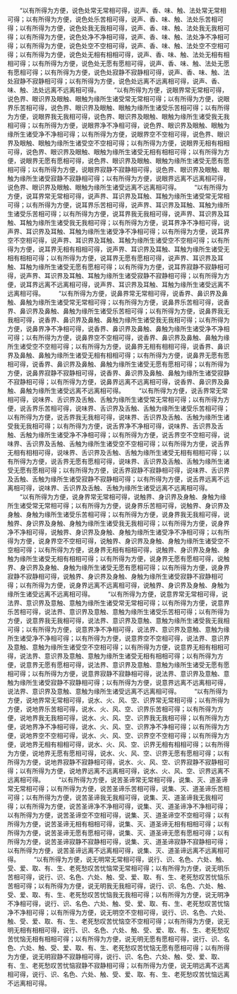 <!-- { "loadSidebar": true } -->
　　“以有所得为方便，说色处常无常相可得，说声、香、味、触、法处常无常相可得；以有所得为方便，说色处乐苦相可得，说声、香、味、触、法处乐苦相可得；以有所得为方便，说色处我无我相可得，说声、香、味、触、法处我无我相可得；以有所得为方便，说色处净不净相可得，说声、香、味、触、法处净不净相可得；以有所得为方便，说色处空不空相可得，说声、香、味、触、法处空不空相可得；以有所得为方便，说色处无相有相相可得，说声、香、味、触、法处无相有相相可得；以有所得为方便，说色处无愿有愿相可得，说声、香、味、触、法处无愿有愿相可得；以有所得为方便，说色处寂静不寂静相可得，说声、香、味、触、法处寂静不寂静相可得；以有所得为方便，说色处远离不远离相可得，说声、香、味、触、法处远离不远离相可得。
　　“以有所得为方便，说眼界常无常相可得，说色界、眼识界及眼触、眼触为缘所生诸受常无常相可得；以有所得为方便，说眼界乐苦相可得，说色界、眼识界及眼触、眼触为缘所生诸受乐苦相可得；以有所得为方便，说眼界我无我相可得，说色界、眼识界及眼触、眼触为缘所生诸受我无我相可得；以有所得为方便，说眼界净不净相可得，说色界、眼识界及眼触、眼触为缘所生诸受净不净相可得；以有所得为方便，说眼界空不空相可得，说色界、眼识界及眼触、眼触为缘所生诸受空不空相可得；以有所得为方便，说眼界无相有相相可得，说色界、眼识界及眼触、眼触为缘所生诸受无相有相相可得；以有所得为方便，说眼界无愿有愿相可得，说色界、眼识界及眼触、眼触为缘所生诸受无愿有愿相可得；以有所得为方便，说眼界寂静不寂静相可得，说色界、眼识界及眼触、眼触为缘所生诸受寂静不寂静相可得；以有所得为方便，说眼界远离不远离相可得，说色界、眼识界及眼触、眼触为缘所生诸受远离不远离相可得。
　　“以有所得为方便，说耳界常无常相可得，说声界、耳识界及耳触、耳触为缘所生诸受常无常相可得；以有所得为方便，说耳界乐苦相可得，说声界、耳识界及耳触、耳触为缘所生诸受乐苦相可得；以有所得为方便，说耳界我无我相可得，说声界、耳识界及耳触、耳触为缘所生诸受我无我相可得；以有所得为方便，说耳界净不净相可得，说声界、耳识界及耳触、耳触为缘所生诸受净不净相可得；以有所得为方便，说耳界空不空相可得，说声界、耳识界及耳触、耳触为缘所生诸受空不空相可得；以有所得为方便，说耳界无相有相相可得，说声界、耳识界及耳触、耳触为缘所生诸受无相有相相可得；以有所得为方便，说耳界无愿有愿相可得，说声界、耳识界及耳触、耳触为缘所生诸受无愿有愿相可得；以有所得为方便，说耳界寂静不寂静相可得，说声界、耳识界及耳触、耳触为缘所生诸受寂静不寂静相可得；以有所得为方便，说耳界远离不远离相可得，说声界、耳识界及耳触、耳触为缘所生诸受远离不远离相可得。
　　“以有所得为方便，说鼻界常无常相可得，说香界、鼻识界及鼻触、鼻触为缘所生诸受常无常相可得；以有所得为方便，说鼻界乐苦相可得，说香界、鼻识界及鼻触、鼻触为缘所生诸受乐苦相可得；以有所得为方便，说鼻界我无我相可得，说香界、鼻识界及鼻触、鼻触为缘所生诸受我无我相可得；以有所得为方便，说鼻界净不净相可得，说香界、鼻识界及鼻触、鼻触为缘所生诸受净不净相可得；以有所得为方便，说鼻界空不空相可得，说香界、鼻识界及鼻触、鼻触为缘所生诸受空不空相可得；以有所得为方便，说鼻界无相有相相可得，说香界、鼻识界及鼻触、鼻触为缘所生诸受无相有相相可得；以有所得为方便，说鼻界无愿有愿相可得，说香界、鼻识界及鼻触、鼻触为缘所生诸受无愿有愿相可得；以有所得为方便，说鼻界寂静不寂静相可得，说香界、鼻识界及鼻触、鼻触为缘所生诸受寂静不寂静相可得；以有所得为方便，说鼻界远离不远离相可得，说香界、鼻识界及鼻触、鼻触为缘所生诸受远离不远离相可得。
　　“以有所得为方便，说舌界常无常相可得，说味界、舌识界及舌触、舌触为缘所生诸受常无常相可得；以有所得为方便，说舌界乐苦相可得，说味界、舌识界及舌触、舌触为缘所生诸受乐苦相可得；以有所得为方便，说舌界我无我相可得，说味界、舌识界及舌触、舌触为缘所生诸受我无我相可得；以有所得为方便，说舌界净不净相可得，说味界、舌识界及舌触、舌触为缘所生诸受净不净相可得；以有所得为方便，说舌界空不空相可得，说味界、舌识界及舌触、舌触为缘所生诸受空不空相可得；以有所得为方便，说舌界无相有相相可得，说味界、舌识界及舌触、舌触为缘所生诸受无相有相相可得；以有所得为方便，说舌界无愿有愿相可得，说味界、舌识界及舌触、舌触为缘所生诸受无愿有愿相可得；以有所得为方便，说舌界寂静不寂静相可得，说味界、舌识界及舌触、舌触为缘所生诸受寂静不寂静相可得；以有所得为方便，说舌界远离不远离相可得，说味界、舌识界及舌触、舌触为缘所生诸受远离不远离相可得。
　　“以有所得为方便，说身界常无常相可得，说触界、身识界及身触、身触为缘所生诸受常无常相可得；以有所得为方便，说身界乐苦相可得，说触界、身识界及身触、身触为缘所生诸受乐苦相可得；以有所得为方便，说身界我无我相可得，说触界、身识界及身触、身触为缘所生诸受我无我相可得；以有所得为方便，说身界净不净相可得，说触界、身识界及身触、身触为缘所生诸受净不净相可得；以有所得为方便，说身界空不空相可得，说触界、身识界及身触、身触为缘所生诸受空不空相可得；以有所得为方便，说身界无相有相相可得，说触界、身识界及身触、身触为缘所生诸受无相有相相可得；以有所得为方便，说身界无愿有愿相可得，说触界、身识界及身触、身触为缘所生诸受无愿有愿相可得；以有所得为方便，说身界寂静不寂静相可得，说触界、身识界及身触、身触为缘所生诸受寂静不寂静相可得；以有所得为方便，说身界远离不远离相可得，说触界、身识界及身触、身触为缘所生诸受远离不远离相可得。
　　“以有所得为方便，说意界常无常相可得，说法界、意识界及意触、意触为缘所生诸受常无常相可得；以有所得为方便，说意界乐苦相可得，说法界、意识界及意触、意触为缘所生诸受乐苦相可得；以有所得为方便，说意界我无我相可得，说法界、意识界及意触、意触为缘所生诸受我无我相可得；以有所得为方便，说意界净不净相可得，说法界、意识界及意触、意触为缘所生诸受净不净相可得；以有所得为方便，说意界空不空相可得，说法界、意识界及意触、意触为缘所生诸受空不空相可得；以有所得为方便，说意界无相有相相可得，说法界、意识界及意触、意触为缘所生诸受无相有相相可得；以有所得为方便，说意界无愿有愿相可得，说法界、意识界及意触、意触为缘所生诸受无愿有愿相可得；以有所得为方便，说意界寂静不寂静相可得，说法界、意识界及意触、意触为缘所生诸受寂静不寂静相可得；以有所得为方便，说意界远离不远离相可得，说法界、意识界及意触、意触为缘所生诸受远离不远离相可得。
　　“以有所得为方便，说地界常无常相可得，说水、火、风、空、识界常无常相可得；以有所得为方便，说地界乐苦相可得，说水、火、风、空、识界乐苦相可得；以有所得为方便，说地界我无我相可得，说水、火、风、空、识界我无我相可得；以有所得为方便，说地界净不净相可得，说水、火、风、空、识界净不净相可得；以有所得为方便，说地界空不空相可得，说水、火、风、空、识界空不空相可得；以有所得为方便，说地界无相有相相可得，说水、火、风、空、识界无相有相相可得；以有所得为方便，说地界无愿有愿相可得，说水、火、风、空、识界无愿有愿相可得；以有所得为方便，说地界寂静不寂静相可得，说水、火、风、空、识界寂静不寂静相可得；以有所得为方便，说地界远离不远离相可得，说水、火、风、空、识界远离不远离相可得。
　　“以有所得为方便，说苦圣谛常无常相可得，说集、灭、道圣谛常无常相可得；以有所得为方便，说苦圣谛乐苦相可得，说集、灭、道圣谛乐苦相可得；以有所得为方便，说苦圣谛我无我相可得，说集、灭、道圣谛我无我相可得；以有所得为方便，说苦圣谛净不净相可得，说集、灭、道圣谛净不净相可得；以有所得为方便，说苦圣谛空不空相可得，说集、灭、道圣谛空不空相可得；以有所得为方便，说苦圣谛无相有相相可得，说集、灭、道圣谛无相有相相可得；以有所得为方便，说苦圣谛无愿有愿相可得，说集、灭、道圣谛无愿有愿相可得；以有所得为方便，说苦圣谛寂静不寂静相可得，说集、灭、道圣谛寂静不寂静相可得；以有所得为方便，说苦圣谛远离不远离相可得，说集、灭、道圣谛远离不远离相可得。
　　“以有所得为方便，说无明常无常相可得，说行、识、名色、六处、触、受、爱、取、有、生、老死愁叹苦忧恼常无常相可得；以有所得为方便，说无明乐苦相可得，说行、识、名色、六处、触、受、爱、取、有、生、老死愁叹苦忧恼乐苦相可得；以有所得为方便，说无明我无我相可得，说行、识、名色、六处、触、受、爱、取、有、生、老死愁叹苦忧恼我无我相可得；以有所得为方便，说无明净不净相可得，说行、识、名色、六处、触、受、爱、取、有、生、老死愁叹苦忧恼净不净相可得；以有所得为方便，说无明空不空相可得，说行、识、名色、六处、触、受、爱、取、有、生、老死愁叹苦忧恼空不空相可得；以有所得为方便，说无明无相有相相可得，说行、识、名色、六处、触、受、爱、取、有、生、老死愁叹苦忧恼无相有相相可得；以有所得为方便，说无明无愿有愿相可得，说行、识、名色、六处、触、受、爱、取、有、生、老死愁叹苦忧恼无愿有愿相可得；以有所得为方便，说无明寂静不寂静相可得，说行、识、名色、六处、触、受、爱、取、有、生、老死愁叹苦忧恼寂静不寂静相可得；以有所得为方便，说无明远离不远离相可得，说行、识、名色、六处、触、受、爱、取、有、生、老死愁叹苦忧恼远离不远离相可得。
